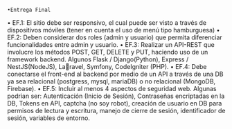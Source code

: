     •Entrega Final
• EF.1: El sitio debe ser responsivo, el cual puede ser visto a través
de dispositivos móviles (tener en cuenta el uso de menú tipo hamburguesa)
• EF.2: Deben considerar dos roles (admin y usuario) que permita
diferenciar funcionalidades entre admin y usuario.
• EF.3: Realizar un API-REST que involucre los métodos POST,
GET, DELETE y PUT, haciendo uso de un framework backend.
Algunos Flask / Django(Python), Express / NestJS(NodeJS), Laravel, Symfony, CodeIgniter (PHP).
• EF.4: Debe conectarse el front-end al backend por medio de un
API a través de una DB ya sea relacional (postgress, mysql, mariaDB) o no relacional (MongoDB, Firebase).
• EF.5: Incluir al menos 4 aspectos de seguridad web. Algunas podrian
ser: Autenticación (Inicio de Sesión), Contraseñas encriptadas en
la DB, Tokens en API, captcha (no soy robot), creación de usuario
en DB para permisos de lectura y escritura, manejo de cierre de
sesión, identificador de sesión, variables de entorno.
